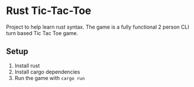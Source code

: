 # Rust Tic-Tac-Toe

Project to help learn rust syntax. The game is a fully functional 2 person CLI turn based Tic Tac Toe game.

## Setup

1. Install rust
2. Install cargo dependencies
3. Run the game with `cargo run`
